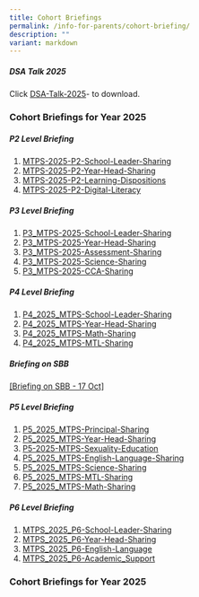 ```yaml
---
title: Cohort Briefings
permalink: /info-for-parents/cohort-briefing/
description: ""
variant: markdown
---
```

##### DSA Talk 2025
Click [DSA-Talk-2025](/files/2025/DSA_Talk_2025.pdf)- to download.


<h3>Cohort Briefings for Year 2025</h3>

##### P2 Level Briefing

1. [MTPS-2025-P2-School-Leader-Sharing](/files/2025/01_MTPS_2025_P2_SL.pdf)
2. [MTPS-2025-P2-Year-Head-Sharing](/files/2025/02_MTPS_2025_P2_YH.pdf)
3. [MTPS-2025-P2-Learning-Dispositions](/files/2025/03_MTPS_2025_P2_Learning_Dispositions.pdf)
4. [MTPS-2025-P2-Digital-Literacy](/files/2025/04_MTPS_2025_P2_Digital_Literacy.pdf)

##### P3 Level Briefing
1. [P3_MTPS-2025-School-Leader-Sharing](/files/2025/01_P3_MTPS_2025_P.pdf)
2. [P3_MTPS-2025-Year-Head-Sharing](/files/2025/02_P3_MTPS_2025_YH.pdf)
3. [P3_MTPS-2025-Assessment-Sharing](/files/2025/03_P3_MTPS_2025_Assessment.pdf)
4. [P3_MTPS-2025-Science-Sharing](/files/2025/04_P3_MTPS_2025_Science.pdf)
5. [P3_MTPS-2025-CCA-Sharing](/files/2025/05_P3_MTPS_2025_CCA.pdf)

##### P4 Level Briefing

1. [P4_2025_MTPS-School-Leader-Sharing](/files/2025/01_P4_2025_MTPS_SL.pdf)
2. [P4_2025_MTPS-Year-Head-Sharing](/files/2025/02_P4_2025_MTPS_YH.pdf)
3. [P4_2025_MTPS-Math-Sharing](/files/2025/03_P4_2025_MTPS_Math.pdf)
4. [P4_2025_MTPS-MTL-Sharing](/files/2025/04_P4_2025_MTPS_Mother_Tongue_Languages.pdf)

##### Briefing on SBB
[[Briefing on SBB - 17 Oct]](/files/Briefing_on_SBB___17_Oct.pdf) 

##### P5 Level Briefing

1. [P5_2025_MTPS-Principal-Sharing](/files/2025/01_P5_2025_MTPS_P.pdf)
2. [P5_2025_MTPS-Year-Head-Sharing](/files/2025/01_P5_2025_MTPS_YH.pdf)
3. [P5-2025-MTPS-Sexuality-Education](/files/2025/03_P5_2025_MTPS_Sexuality_Education.pdf) 
4. [P5_2025_MTPS-English-Language-Sharing](/files/2025/04_P5_2025_MTPS_English.pdf)
5. [P5_2025_MTPS-Science-Sharing](/files/2025/05_P5_2025_MTPS_Science.pdf)
6. [P5_2025_MTPS-MTL-Sharing](/files/2025/06_P5_2025_MTPS_MTL.pdf)
7. [P5_2025_MTPS-Math-Sharing](/files/2025/07_P5_2025_MTPS_Math.pdf)

##### P6 Level Briefing

1. [MTPS_2025_P6-School-Leader-Sharing](/files/2025/01_MTPS_2025_P6_SL.pdf)
2. [MTPS_2025_P6-Year-Head-Sharing](/files/2025/02_MTPS_2025_P6_YH.pdf)
3. [MTPS_2025_P6-English-Language](/files/2025/03_MTPS_2025_P6_English.pdf)
4. [MTPS_2025_P6-Academic_Support](/files/2025/04_MTPS_2025_P6_Academic_Support.pdf)

<h3>Cohort Briefings for Year 2025</h3>